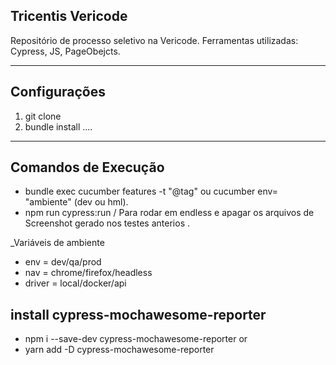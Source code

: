 ## Tricentis Vericode

Repositório de processo seletivo na Vericode.
Ferramentas utilizadas: Cypress, JS, PageObejcts.

---

## Configurações

1. git clone
2. bundle install ....

---

## Comandos de Execução
* bundle exec cucumber features -t "@tag" ou cucumber env= "ambiente" (dev ou hml).
* npm run cypress:run / Para rodar em endless e apagar os arquivos de Screenshot gerado nos testes anterios
.

 _Variáveis de ambiente

* env = dev/qa/prod
* nav = chrome/firefox/headless
* driver = local/docker/api

## install cypress-mochawesome-reporter
* npm i --save-dev cypress-mochawesome-reporter
or
* yarn add -D cypress-mochawesome-reporter